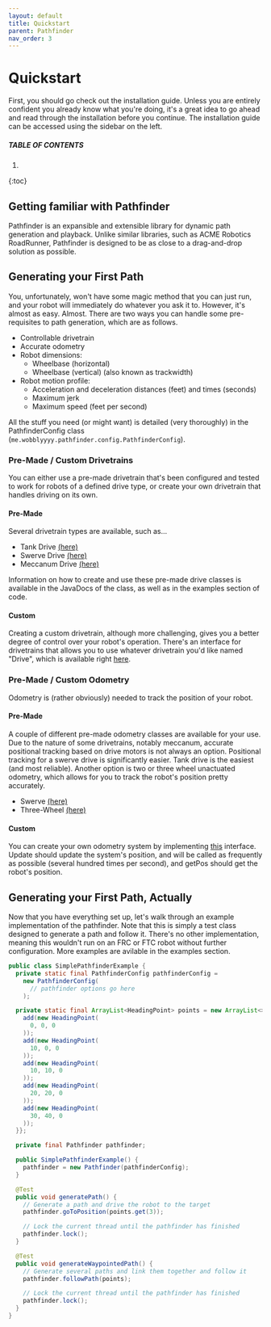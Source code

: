 ```yaml
---
layout: default
title: Quickstart
parent: Pathfinder
nav_order: 3
---
```


# Quickstart
First, you should go check out the installation guide. Unless you are entirely
confident you already know what you're doing, it's a great idea to go ahead and
read through the installation before you continue. The installation guide can be
accessed using the sidebar on the left.

##### TABLE OF CONTENTS
1. 
{:toc}

## Getting familiar with Pathfinder
Pathfinder is an expansible and extensible library for dynamic path generation
and playback. Unlike similar libraries, such as ACME Robotics RoadRunner,
Pathfinder is designed to be as close to a drag-and-drop solution as possible.

## Generating your First Path
You, unfortunately, won't have some magic method that you can just run, and your
robot will immediately do whatever you ask it to. However, it's almost as easy.
Almost. There are two ways you can handle some pre-requisites to path generation,
which are as follows.
- Controllable drivetrain
- Accurate odometry
- Robot dimensions:
  - Wheelbase (horizontal)
  - Wheelbase (vertical) (also known as trackwidth)
- Robot motion profile:
  - Acceleration and deceleration distances (feet) and times (seconds)
  - Maximum jerk
  - Maximum speed (feet per second)

All the stuff you need (or might want) is detailed (very thoroughly) in
the PathfinderConfig class (`me.wobblyyyy.pathfinder.config.PathfinderConfig`).

### Pre-Made / Custom Drivetrains
You can either use a pre-made drivetrain that's been configured and tested to
work for robots of a defined drive type, or create your own drivetrain that
handles driving on its own.

#### Pre-Made
Several drivetrain types are available, such as...
- Tank Drive [(here)](https://wobblyyyy.github.io/JavaDocs/Pathfinder/me/wobblyyyy/pathfinder/drive/tank/Tank.html)
- Swerve Drive [(here)](https://wobblyyyy.github.io/JavaDocs/Pathfinder/me/wobblyyyy/pathfinder/drive/swerve/Swerve.html)
- Meccanum Drive [(here)](https://wobblyyyy.github.io/JavaDocs/Pathfinder/me/wobblyyyy/pathfinder/drive/meccanum/Meccanum.html)

Information on how to create and use these pre-made drive classes is available in the JavaDocs
of the class, as well as in the examples section of code.

#### Custom 
Creating a custom drivetrain, although more challenging, gives you a better degree of
control over your robot's operation. There's an interface for drivetrains that allows you
to use whatever drivetrain you'd like named "Drive", which is available right
[here](https://wobblyyyy.github.io/JavaDocs/Pathfinder/me/wobblyyyy/pathfinder/drive/Drive.html).

### Pre-Made / Custom Odometry
Odometry is (rather obviously) needed to track the position of your robot.

#### Pre-Made
A couple of different pre-made odometry classes are available for your use. Due to the nature
of some drivetrains, notably meccanum, accurate positional tracking based on drive motors is
not always an option. Positional tracking for a swerve drive is significantly easier. Tank drive
is the easiest (and most reliable). Another option is two or three wheel unactuated odometry,
which allows for you to track the robot's position pretty accurately. 
- Swerve [(here)](https://github.com/Wobblyyyy/Pathfinder/blob/master/src/me/wobblyyyy/pathfinder/tracking/swerve/SwerveChassisTracker.java)
- Three-Wheel [(here)](https://github.com/Wobblyyyy/Pathfinder/blob/master/src/me/wobblyyyy/pathfinder/tracking/threeWheel/ThreeWheelChassisTracker.java)

#### Custom 
You can create your own odometry system by implementing
[this](https://github.com/Wobblyyyy/Pathfinder/blob/master/src/me/wobblyyyy/pathfinder/robot/Odometry.java)
interface. Update should update the system's position, and will be called as frequently as
possible (several hundred times per second), and getPos should get the robot's position.

## Generating your First Path, Actually
Now that you have everything set up, let's walk through an example implementation of the
pathfinder. Note that this is simply a test class designed to generate a path and follow it.
There's no other implementation, meaning this wouldn't run on an FRC or FTC robot without
further configuration. More examples are avilable in the examples section.
```java
public class SimplePathfinderExample {
  private static final PathfinderConfig pathfinderConfig =
    new PathfinderConfig(
      // pathfinder options go here 
    );

  private static final ArrayList<HeadingPoint> points = new ArrayList<>() {{
    add(new HeadingPoint(
      0, 0, 0
    ));
    add(new HeadingPoint(
      10, 0, 0
    ));
    add(new HeadingPoint(
      10, 10, 0
    ));
    add(new HeadingPoint(
      20, 20, 0
    ));
    add(new HeadingPoint(
      30, 40, 0
    ));
  }};

  private final Pathfinder pathfinder;

  public SimplePathfinderExample() {
    pathfinder = new Pathfinder(pathfinderConfig);
  }

  @Test
  public void generatePath() {
    // Generate a path and drive the robot to the target
    pathfinder.goToPosition(points.get(3));

    // Lock the current thread until the pathfinder has finished
    pathfinder.lock();
  }

  @Test 
  public void generateWaypointedPath() {
    // Generate several paths and link them together and follow it 
    pathfinder.followPath(points);

    // Lock the current thread until the pathfinder has finished
    pathfinder.lock();
  }
}
```